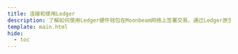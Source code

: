 ```yaml
---
title: 连接和使用Ledger
description: 了解如何使用Ledger硬件钱包在Moonbeam网络上签署交易，通过Ledger原生Moonbeam和Moonriver应用程序以及Ethereum应用程序。
template: main.html
hide:
  - toc
---
```


<h1 class='subsection-title'></h1>
<div class='subsection-wrapper'></div>